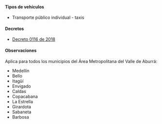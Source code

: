 #### Tipos de vehículos

- Transporte público individual - taxis

#### Decretos

- [Decreto 0116 de 2018](https://www.medellin.gov.co/movilidad/jdownloads/Normas/Normatividad/Decretos%20Municipales/2018/decreto_0116_de_2018.pdf)

#### Observaciones

Aplica para todos los municipios del Área Metropolitana del Valle de Aburrá:

- Medellín
- Bello
- Itagüí
- Envigado
- Caldas
- Copacabana
- La Estrella
- Girardota
- Sabaneta
- Barbosa
